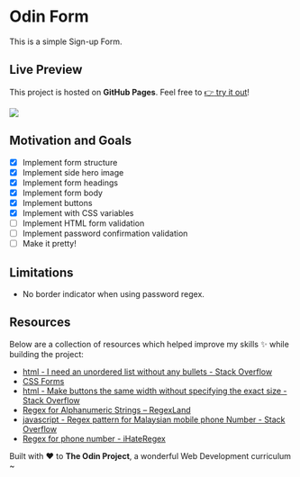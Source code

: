 # Odin Form

This is a simple Sign-up Form.

## Live Preview

This project is hosted on **GitHub Pages**. Feel free to [:point_right: try it out](https://raineedust.github.io/sign-up-form/)!

![](./images/)

## Motivation and Goals

- [x] Implement form structure
- [x] Implement side hero image
- [x] Implement form headings
- [x] Implement form body
- [x] Implement buttons
- [x] Implement with CSS variables
- [ ] Implement HTML form validation
- [ ] Implement password confirmation validation
- [ ] Make it pretty!

## Limitations

- No border indicator when using password regex.

## Resources

Below are a collection of resources which helped improve my skills :sparkles: while building the project:

- [html - I need an unordered list without any bullets - Stack Overflow](https://stackoverflow.com/questions/1027354/i-need-an-unordered-list-without-any-bullets)
- [CSS Forms](https://www.w3schools.com/css/css_form.asp)
- [html - Make buttons the same width without specifying the exact size - Stack Overflow](https://stackoverflow.com/questions/13483331/make-buttons-the-same-width-without-specifying-the-exact-size)
- [Regex for Alphanumeric Strings – RegexLand](https://regexland.com/regex-for-alphanumeric-strings/)
- [javascript - Regex pattern for Malaysian mobile phone Number - Stack Overflow](https://stackoverflow.com/questions/45406613/regex-pattern-for-malaysian-mobile-phone-number)
- [Regex for phone number - iHateRegex](https://ihateregex.io/expr/phone/)

Built with :heart: to **The Odin Project**, a wonderful Web Development curriculum ~
